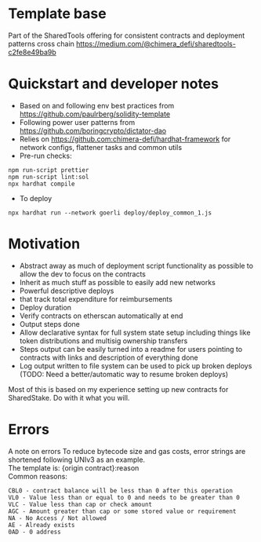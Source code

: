 # Template base
Part of the SharedTools offering for consistent contracts and deployment patterns cross chain
https://medium.com/@chimera_defi/sharedtools-c2fe8e49ba9b
# Quickstart and developer notes

- Based on and following env best practices from https://github.com/paulrberg/solidity-template
- Following power user patterns from https://github.com/boringcrypto/dictator-dao
- Relies on https://github.com:chimera-defi/hardhat-framework for network configs, flattener tasks and common utils
- Pre-run checks:

```
npm run-script prettier
npm run-script lint:sol
npx hardhat compile
```

- To deploy
```
npx hardhat run --network goerli deploy/deploy_common_1.js 
```

# Motivation
- Abstract away as much of deployment script functionality as possible to allow the dev to focus on the contracts
- Inherit as much stuff as possible to easily add new networks
- Powerful descriptive deploys 
- that track total expenditure for reimbursements
- Deploy duration
- Verify contracts on etherscan automatically at end
- Output steps done
- Allow declarative syntax for full system state setup including things like token distributions and multisig ownership transfers
- Steps output can be easily turned into a readme for users pointing to contracts with links and description of everything done  
- Log output written to file system can be used to pick up broken deploys (TODO: Need a better/automatic way to resume broken deploys)

Most of this is based on my experience setting up new contracts for SharedStake.  Do with it what you will.  
# Errors

A note on errors
To reduce bytecode size and gas costs, error strings are shortened following UNIv3 as an example.  
The template is: {origin contract}:reason  
Common reasons:

```
CBL0 - contract balance will be less than 0 after this operation
VL0 - Value less than or equal to 0 and needs to be greater than 0
VLC - Value less than cap or check amount
AGC - Amount greater than cap or some stored value or requirement
NA - No Access / Not allowed
AE - Already exists
0AD - 0 address
```
